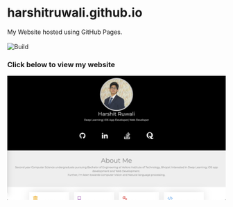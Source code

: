 # harshitruwali.github.io
My Website hosted using GitHub Pages.<br><br>
![Build](https://github.com/HarshitRuwali/harshitruwali.github.io/workflows/Build/badge.svg?branch=master)

### Click below to view my website

<p align="center"> 
  <kbd>
  	<a href="https://harshitruwali.github.io/" target="_blank">
		<img src="img.png"></img>
	</a>
  </kbd>
</p>
